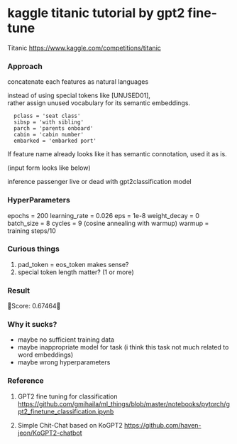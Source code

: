 kaggle titanic tutorial by gpt2 fine-tune
=====================================
Titanic
https://www.kaggle.com/competitions/titanic

### Approach

concatenate each features as natural languages   

instead of using special tokens like [UNUSED01],   
rather assign unused vocabulary for its semantic embeddings.   

```
  pclass = 'seat class'    
  sibsp = 'with sibling'   
  parch = 'parents onboard'   
  cabin = 'cabin number'   
  embarked = 'embarked port'   
```

If feature name already looks like it has semantic connotation, used it as is.   


(input form looks like below)

inference passenger live or dead with gpt2classification model
























### HyperParameters

epochs = 200
learning_rate = 0.026
eps = 1e-8
weight_decay = 0
batch_size = 8
cycles = 9 (cosine annealing with warmup)
warmup = training steps/10

### Curious things


1. pad_token  = eos_token makes sense?
2. special token length matter?  (1 or more)


### Result




🤮Score: 0.67464🤮



### Why it sucks?
- maybe no sufficient training data
- maybe inappropriate model for task (i think this task not much related to word embeddings)
- maybe wrong hyperparameters

### Reference

1. GPT2 fine tuning for classification
https://github.com/gmihaila/ml_things/blob/master/notebooks/pytorch/gpt2_finetune_classification.ipynb

2. Simple Chit-Chat based on KoGPT2
https://github.com/haven-jeon/KoGPT2-chatbot
